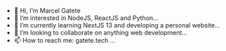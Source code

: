 - 👋 Hi, I’m Marcel Gatete
- 👀 I’m interested in NodeJS, ReactJS and Python...
- 🌱 I’m currently learning NextJS 13 and developing a personal website...
- 💞️ I’m looking to collaborate on anything web development...
- 📫 How to reach me: gatete.tech ...

<!---
gatetecodes/gatetecodes is a ✨ special ✨ repository because its `README.md` (this file) appears on your GitHub profile.
You can click the Preview link to take a look at your changes.
--->
